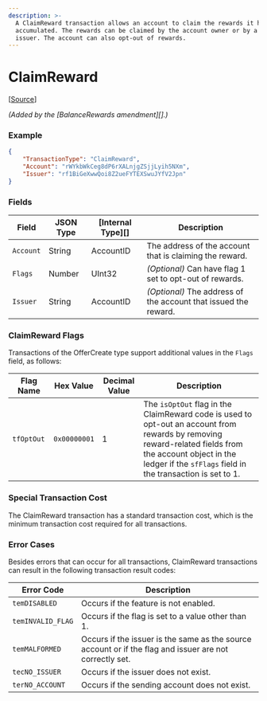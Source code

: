 ```yaml
---
description: >-
  A ClaimReward transaction allows an account to claim the rewards it has
  accumulated. The rewards can be claimed by the account owner or by a specified
  issuer. The account can also opt-out of rewards.
---
```


# ClaimReward

\[[Source](https://github.com/Xahau/xahaud/blob/dev/src/ripple/app/tx/impl/ClaimReward.cpp)]

_(Added by the \[BalanceRewards amendment]\[].)_

### Example

```json
{
    "TransactionType": "ClaimReward",
    "Account": "rWYkbWkCeg8dP6rXALnjgZSjjLyih5NXm",
    "Issuer": "rf1BiGeXwwQoi8Z2ueFYTEXSwuJYfV2Jpn"
}
```

### Fields

| Field     | JSON Type | \[Internal Type]\[] | Description                                                     |
| --------- | --------- | ------------------- | --------------------------------------------------------------- |
| `Account` | String    | AccountID           | The address of the account that is claiming the reward.         |
| `Flags`   | Number    | UInt32              | _(Optional)_ Can have flag 1 set to opt-out of rewards.         |
| `Issuer`  | String    | AccountID           | _(Optional)_ The address of the account that issued the reward. |

### ClaimReward Flags

Transactions of the OfferCreate type support additional values in the `Flags` field, as follows:

| Flag Name  | Hex Value    | Decimal Value | Description                                                                                                                                                                                                           |
| ---------- | ------------ | ------------- | --------------------------------------------------------------------------------------------------------------------------------------------------------------------------------------------------------------------- |
| `tfOptOut` | `0x00000001` | 1             | The `isOptOut` flag in the ClaimReward code is used to opt-out an account from rewards by removing reward-related fields from the account object in the ledger if the `sfFlags` field in the transaction is set to 1. |

### Special Transaction Cost

The ClaimReward transaction has a standard transaction cost, which is the minimum transaction cost required for all transactions.

### Error Cases

Besides errors that can occur for all transactions, ClaimReward transactions can result in the following transaction result codes:

| Error Code        | Description                                                                                             |
| ----------------- | ------------------------------------------------------------------------------------------------------- |
| `temDISABLED`     | Occurs if the feature is not enabled.                                                                   |
| `temINVALID_FLAG` | Occurs if the flag is set to a value other than 1.                                                      |
| `temMALFORMED`    | Occurs if the issuer is the same as the source account or if the flag and issuer are not correctly set. |
| `tecNO_ISSUER`    | Occurs if the issuer does not exist.                                                                    |
| `terNO_ACCOUNT`   | Occurs if the sending account does not exist.                                                           |
